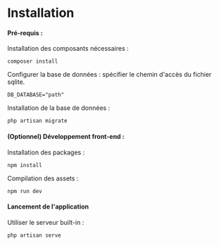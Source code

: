 # Installation

#### Pré-requis :

Installation des composants nécessaires :

`composer install`

Configurer la base de données : spécifier le chemin d'accès du fichier sqlite.

`DB_DATABASE="path"`

Installation de la base de données :

`php artisan migrate`


#### (Optionnel) Développement front-end :

Installation des packages :

`npm install`

Compilation des assets :

`npm run dev`

#### Lancement de l'application

Utiliser le serveur built-in :

`php artisan serve`